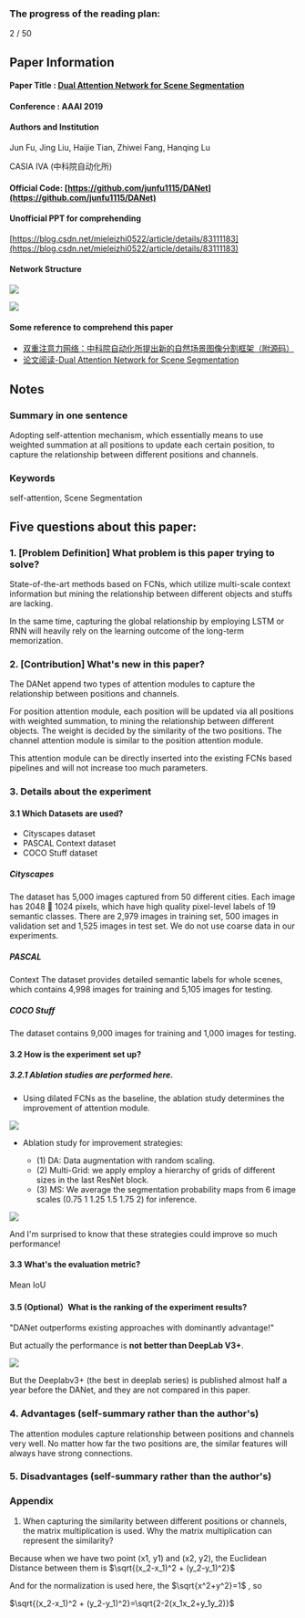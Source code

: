### The progress of the reading plan: 
2 / 50

## Paper Information
#### Paper Title : [Dual Attention Network for Scene Segmentation](https://arxiv.org/abs/1809.02983)

#### Conference : AAAI 2019

#### Authors and Institution
Jun Fu, Jing Liu, Haijie Tian, Zhiwei Fang, Hanqing Lu

CASIA IVA (中科院自动化所)

#### Official Code: [https://github.com/junfu1115/DANet](https://github.com/junfu1115/DANet)

#### Unofficial PPT for comprehending
[https://blog.csdn.net/mieleizhi0522/article/details/83111183](https://blog.csdn.net/mieleizhi0522/article/details/83111183)

#### Network Structure
![](https://raw.githubusercontent.com/zhixuanli/segmentation-paper-reading-notes/master/images-folder/DANET-1.png)

![](https://raw.githubusercontent.com/zhixuanli/segmentation-paper-reading-notes/master/images-folder/DANET-2.png)

#### Some reference to comprehend this paper
+ [双重注意力网络：中科院自动化所提出新的自然场景图像分割框架（附源码）](https://www.jiqizhixin.com/articles/091204)
+ [论文阅读-Dual Attention Network for Scene Segmentation](https://zhuanlan.zhihu.com/p/48056789)

## Notes
### Summary in one sentence

Adopting self-attention mechanism, which essentially means to use weighted summation at all positions to update each certain position, to capture the relationship between different positions and channels. 

### Keywords
self-attention, Scene Segmentation

## Five questions about this paper:

### 1. [Problem Definition] What problem is this paper trying to solve? 
State-of-the-art methods based on FCNs, which utilize multi-scale context information but mining the relationship between different objects and stuffs are lacking.

In the same time, capturing the global relationship by employing LSTM or RNN will heavily rely on the learning outcome of the long-term memorization.


### 2. [Contribution] What's new in this paper? 

The DANet append two types of attention modules to capture the relationship between positions and channels.

For position attention module, each position will be updated via all positions with weighted summation, to mining the relationship between different objects. The weight is decided by the similarity of the two positions. The channel attention module is similar to the position attention module.

This attention module can be directly inserted into the existing FCNs based pipelines and will not increase too much parameters.

### 3. Details about the experiment
#### 3.1 Which Datasets are used?
+ Cityscapes dataset
+ PASCAL Context dataset
+ COCO Stuff dataset

##### Cityscapes 
The dataset has 5,000 images captured from50 different cities. Each image has 2048  1024 pixels, which have high quality pixel-level labels of 19 semantic classes. There are 2,979 images in training set, 500 images in validation set and 1,525 images in test set. We do not usecoarse data in our experiments.
##### PASCAL 
Context The dataset provides detailed semantic labels for whole scenes, which contains 4,998 images for training and 5,105 images for testing. 
##### COCO Stuff 
The dataset contains 9,000 images for training and 1,000 images for testing. 

#### 3.2 How is the experiment set up?
##### 3.2.1 Ablation studies are performed here.
+ Using dilated FCNs as the baseline, the ablation study determines the improvement of attention module.

![](https://raw.githubusercontent.com/zhixuanli/segmentation-paper-reading-notes/master/images-folder/DANET-exp1.png)

+ Ablation study for improvement strategies: 

	+ (1) DA: Data augmentation with randomscaling.
	+ (2) Multi-Grid: we apply employ a hierarchyof grids of different sizes in the last ResNet block. 
	+ (3) MS: We average the segmentation probability maps from 6 imagescales (0.75 1 1.25 1.5 1.75 2) for inference.

![](https://raw.githubusercontent.com/zhixuanli/segmentation-paper-reading-notes/master/images-folder/DANET-exp2.png)

And I'm surprised to know that these strategies could improve so much performance!

#### 3.3 What's the evaluation metric?
Mean IoU

#### 3.5 (Optional）What is the ranking of the experiment results?
"DANet outperforms existing approaches with dominantly advantage!"

But actually the performance is **not better than DeepLab V3+**.

![](https://raw.githubusercontent.com/zhixuanli/segmentation-paper-reading-notes/master/images-folder/DANET-exp3.png)

But the Deeplabv3+ (the best in deeplab series) is published almost half a year before the DANet, and they are not compared in this paper.

### 4. Advantages (self-summary rather than the author's)
The attention modules capture relationship between positions and channels very well. No matter how far the two positions are, the similar features will always have strong connections.

### 5. Disadvantages (self-summary rather than the author's)


### Appendix
1. When capturing the similarity between different positions or channels, the matrix multiplication is used. Why the matrix multiplication can represent the similarity?

Because when we have two point (x1, y1) and (x2, y2), the Euclidean Distance between them is $\sqrt{(x_2-x_1)^2 + (y_2-y_1)^2}$

And for the normalization is used here, the $\sqrt{x^2+y^2}=1$ , so

$\sqrt{(x_2-x_1)^2 + (y_2-y_1)^2}=\sqrt{2-2(x_1x_2+y_1y_2)}$


